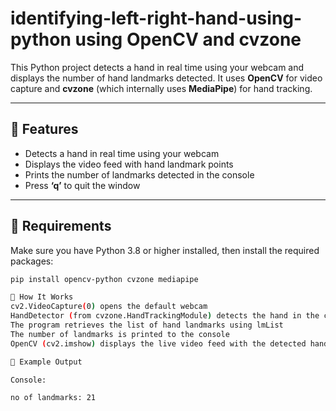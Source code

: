 # identifying-left-right-hand-using-python using OpenCV and cvzone

This Python project detects a hand in real time using your webcam and displays the number of hand landmarks detected. It uses **OpenCV** for video capture and **cvzone** (which internally uses **MediaPipe**) for hand tracking.

---

## 📸 Features
- Detects a hand in real time using your webcam  
- Displays the video feed with hand landmark points  
- Prints the number of landmarks detected in the console  
- Press **‘q’** to quit the window

---

## 🧰 Requirements

Make sure you have Python 3.8 or higher installed, then install the required packages:

```bash
pip install opencv-python cvzone mediapipe

🧠 How It Works
cv2.VideoCapture(0) opens the default webcam
HandDetector (from cvzone.HandTrackingModule) detects the hand in the camera feed
The program retrieves the list of hand landmarks using lmList
The number of landmarks is printed to the console
OpenCV (cv2.imshow) displays the live video feed with the detected hand

🧾 Example Output

Console:

no of landmarks: 21
